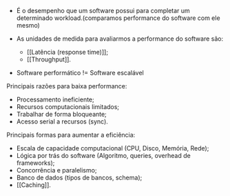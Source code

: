 - É o desempenho que um software possui para completar um determinado workload.(comparamos performance do software com ele mesmo)

- As unidades de medida para avaliarmos a performance do software são:
	- [[Latência (response time)]];
	- [[Throughput]].
- Software performático != Software escalável

Principais razões para baixa performance:
- Processamento ineficiente;
- Recursos computacionais limitados;
- Trabalhar de forma bloqueante;
- Acesso serial a recursos (sync).

Principais formas para aumentar a eficiência:
- Escala de capacidade computacional (CPU, Disco, Memória, Rede);
- Lógica por trás do software (Algoritmo, queries, overhead de frameworks);
- Concorrência e paralelismo;
- Banco de dados (tipos de bancos, schema);
- [[Caching]].